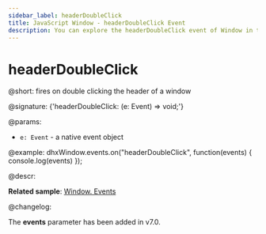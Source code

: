 ```yaml
---
sidebar_label: headerDoubleClick
title: JavaScript Window - headerDoubleClick Event 
description: You can explore the headerDoubleClick event of Window in the documentation of the DHTMLX JavaScript UI library. Browse developer guides and API reference, try out code examples and live demos, and download a free 30-day evaluation version of DHTMLX Suite.
---
```


# headerDoubleClick

@short: fires on double clicking the header of a window

@signature: {'headerDoubleClick: (e: Event) => void;'}

@params:
- `e: Event` - a native event object

@example:
dhxWindow.events.on("headerDoubleClick", function(events) {
   console.log(events)
});

@descr:

**Related sample**: [Window. Events](https://snippet.dhtmlx.com/jfu4upwd)

@changelog:

The **events** parameter has been added in v7.0.

[comment]: # (@related: window/handling_events.md)
